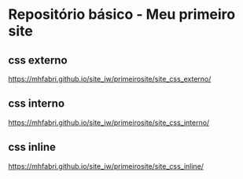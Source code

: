 # Repositório básico - Meu primeiro site

## css externo
https://mhfabri.github.io/site_iw/primeirosite/site_css_externo/

## css interno
https://mhfabri.github.io/site_iw/primeirosite/site_css_interno/

## css inline
https://mhfabri.github.io/site_iw/primeirosite/site_css_inline/
